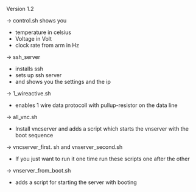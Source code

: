Version 1.2


-> control.sh shows you
- temperature in celsius
- Voltage in Volt 
- clock rate from arm in Hz

-> ssh_server 
- installs ssh
- sets up ssh server
- and shows you the settings and the ip


-> 1_wireactive.sh
- enables 1 wire data protocoll with pullup-resistor on the data line

-> all_vnc.sh
- Install vncserver and adds a script which starts the vnserver with the boot sequence

-> vncserver_first. sh and vnserver_second.sh
- If you just want to run it one time run these scripts one after the other

-> vnserver_from_boot.sh
- adds a script for starting the server with booting
